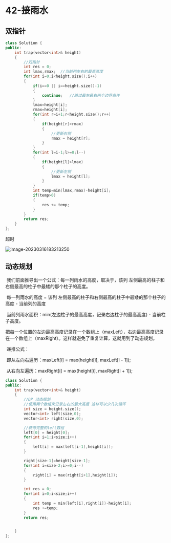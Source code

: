 # 42-接雨水

## 双指针

```C++
class Solution {
public:
    int trap(vector<int>& height) 
    {
        //双指针
        int res = 0;
        int lmax,rmax;  //当前列左右的最高高度
        for(int i=0;i<height.size();i++)
        {
            if(i==0 || i==height.size()-1)
            {
                continue;   //跳过最左最右两个边界条件
            }
            lmax=height[i];
            rmax=height[i];
            for(int r=i+1;r<height.size();r++)
            {
                if(height[r]>rmax)
                {
                    //更新右侧
                    rmax = height[r];
                }
            }
            for(int l=i-1;l>=0;l--)
            {
                if(height[l]>lmax)
                {
                    //更新左侧
                    lmax = height[l];
                }
            }
            int temp=min(lmax,rmax)-height[i];
            if(temp>0)
            {
                res += temp;
            }
        }
        return res;
    }
};
```

超时

![image-20230316183213250](https://happygoing.oss-cn-beijing.aliyuncs.com/img/image-20230316183213250.png)

## 动态规划

​	我们前面推导出一个公式：每一列雨水的高度，取决于，该列 左侧最高的柱子和右侧最高的柱子中最矮的那个柱子的高度。

​	每一列雨水的高度 = 该列 左侧最高的柱子和右侧最高的柱子中最矮的那个柱子的高度 - 当前列的高度

​	当前列雨水面积：min(左边柱子的最高高度，记录右边柱子的最高高度) - 当前柱子高度。

​	把每一个位置的左边最高高度记录在一个数组上（maxLeft），右边最高高度记录在一个数组上（maxRight）。这样就避免了重复计算，这就用到了动态规划。

​	递推公式：

​	即从左向右遍历：maxLeft[i] = max(height[i], maxLeft[i - 1]);

​	从右向左遍历：maxRight[i] = max(height[i], maxRight[i + 1]);

```C++
class Solution {
public:
    int trap(vector<int>& height) 
    {
        //DP 动态规划
        //使用两个数组来记录左右的最大高度 这样可以少几次循环
        int size = height.size();
        vector<int> left(size,0);
        vector<int> right(size,0);

        //获得完整的left数组
        left[0] = height[0];
        for(int i=1;i<size;i++)
        {
            left[i] = max(left[i-1],height[i]);
        }

        right[size-1]=height[size-1];
        for(int i=size-2;i>=0;i--)
        {
            right[i] = max(right[i+1],height[i]);
        }

        int res = 0;
        for(int i=0;i<size;i++)
        {
            int temp = min(left[i],right[i])-height[i];
            res +=temp;
        }
        return res;


    }
};
```

